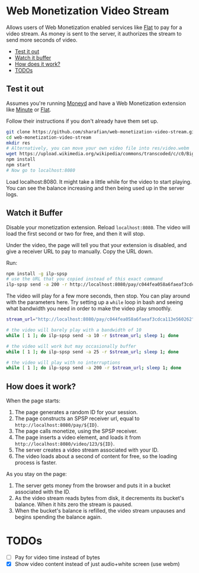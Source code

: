 # Web Monetization Video Stream

Allows users of Web Monetization enabled services like
[Flat](https://getflat.com) to pay for a video stream. As money is sent to the
server, it authorizes the stream to send more seconds of video.

- [Test it out](#test-it-out)
- [Watch it buffer](#watch-it-buffer)
- [How does it work?](#how-does-it-work)
- [TODOs](#todos)

## Test it out

Assumes you're running [Moneyd](https://github.com/interledgerjs/moneyd-xrp) and
have a Web Monetization extension like [Minute](https://github.com/sharafian/minute)
or [Flat](https://getflat.com).

Follow their instructions if you don't already have them set up.

```sh
git clone https://github.com/sharafian/web-monetization-video-stream.git
cd web-monetization-video-stream
mkdir res
# Alternatively, you can move your own video file into res/video.webm
wget https://upload.wikimedia.org/wikipedia/commons/transcoded/c/c0/Big_Buck_Bunny_4K.webm/Big_Buck_Bunny_4K.webm.480p.webm -O res/video.webm
npm install
npm start
# Now go to localhost:8080
```

Load localhost:8080. It might take a little while for the video to start playing.
You can see the balance increasing and then being used up in the server logs.

## Watch it Buffer

Disable your monetization extension. Reload `localhost:8080`. The video will load
the first second or two for free, and then it will stop.

Under the video, the page will tell you that your extension is disabled, and
give a receiver URL to pay to manually. Copy the URL down.

Run:

```sh
npm install -g ilp-spsp
# use the URL that you copied instead of this exact command
ilp-spsp send -a 200 -r http://localhost:8080/pay/c044fea058a6faeaf3cdca113e560262
```

The video will play for a few more seconds, then stop. You can play around with
the parameters here. Try setting up a `while` loop in bash and seeing what
bandwidth you need in order to make the video play smoothly.

```sh
stream_url="http://localhost:8080/pay/c044fea058a6faeaf3cdca113e560262"

# the video will barely play with a bandwidth of 10
while [ 1 ]; do ilp-spsp send -a 10 -r $stream_url; sleep 1; done

# the video will work but may occasionally buffer
while [ 1 ]; do ilp-spsp send -a 25 -r $stream_url; sleep 1; done

# the video will play with no interruptions
while [ 1 ]; do ilp-spsp send -a 200 -r $stream_url; sleep 1; done
```

## How does it work?

When the page starts:

1. The page generates a random ID for your session.
2. The page constructs an SPSP receiver url, equal to `http://localhost:8080/pay/${ID}`.
3. The page calls monetize, using the SPSP receiver.
4. The page inserts a video element, and loads it from `http://localhost:8080/video/123/${ID}`.
5. The server creates a video stream associated with your ID.
5. The video loads about a second of content for free, so the loading process is faster.

As you stay on the page:

1. The server gets money from the browser and puts it in a bucket associated with the ID.
2. As the video stream reads bytes from disk, it decrements its bucket's balance. When it hits zero the stream is paused.
3. When the bucket's balance is refilled, the video stream unpauses and begins spending the balance again.

# TODOs

- [ ] Pay for video time instead of bytes
- [x] Show video content instead of just audio+white screen (use webm)

